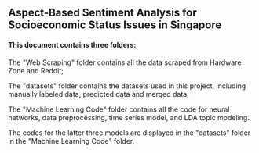 ## Aspect-Based Sentiment Analysis for Socioeconomic Status Issues in Singapore
#### This document contains three folders:
The "Web Scraping" folder contains all the data scraped from Hardware Zone and Reddit;

The "datasets" folder contains the datasets used in this project, including manually labeled data, predicted data and merged data;

The "Machine Learning Code" folder contains all the code for neural networks, data preprocessing, time series model, and LDA topic modeling. 

The codes for the latter three models are displayed in the "datasets" folder in the "Machine Learning Code" folder.
